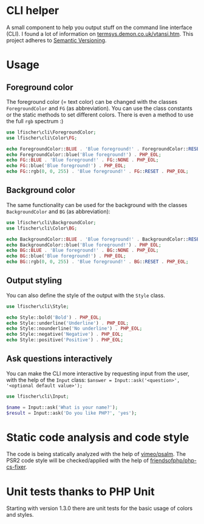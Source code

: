 # CLI helper

A small component to help you output stuff on the command line interface (CLI). I found a lot of information on [termsys.demon.co.uk/vtansi.htm](http://www.termsys.demon.co.uk/vtansi.htm).
This project adheres to [Semantic Versioning](https://semver.org/spec/v2.0.0.html).

# Usage

## Foreground color

The foreground color (= text color) can be changed with the classes `ForegroundColor` and `FG` (as abbreviation).
You can use the class constants or the static methods to set different colors. There is even a method to use the full
`rgb` spectrum :)

```php
use lfischer\cli\ForegroundColor;
use lfischer\cli\Color\FG;

echo ForegroundColor::BLUE . 'Blue foreground!' . ForegroundColor::RESET . PHP_EOL;
echo ForegroundColor::blue('Blue foreground!') . PHP_EOL;
echo FG::BLUE . 'Blue foreground!' . FG::NONE . PHP_EOL;
echo FG::blue('Blue foreground!') . PHP_EOL;
echo FG::rgb(0, 0, 255) . 'Blue foreground!' . FG::RESET . PHP_EOL;
```

## Background color

The same functionality can be used for the background with the classes `BackgroundColor` and `BG` (as abbreviation):

```php
use lfischer\cli\BackgroundColor;
use lfischer\cli\Color\BG;

echo BackgroundColor::BLUE . 'Blue foreground!' . BackgroundColor::RESET . PHP_EOL;
echo BackgroundColor::blue('Blue foreground!') . PHP_EOL;
echo BG::BLUE . 'Blue foreground!' . BG::NONE . PHP_EOL;
echo BG::blue('Blue foreground!') . PHP_EOL;
echo BG::rgb(0, 0, 255) . 'Blue foreground!' . BG::RESET . PHP_EOL;
```

## Output styling

You can also define the style of the output with the `Style` class.

```php
use lfischer\cli\Style;

echo Style::bold('Bold') . PHP_EOL;
echo Style::underline('Underline') . PHP_EOL;
echo Style::nounderline('No underline') . PHP_EOL;
echo Style::negative('Negative') . PHP_EOL;
echo Style::positive('Positive') . PHP_EOL;
```

## Ask questions interactively

You can make the CLI more interactive by requesting input from the user, with the help of the `Input` class:
`$answer = Input::ask('<question>', '<optional default value>');`

```php
use lfischer\cli\Input;

$name = Input::ask('What is your name?');
$result = Input::ask('Do you like PHP?', 'yes');
```

# Static code analysis and code style

The code is being statically analyzed with the help of [vimeo/psalm](https://packagist.org/packages/vimeo/psalm). The PSR2 code style will be checked/applied with the help of [friendsofphp/php-cs-fixer](https://packagist.org/packages/friendsofphp/php-cs-fixer).

# Unit tests thanks to PHP Unit

Starting with version 1.3.0 there are unit tests for the basic usage of colors and styles.
